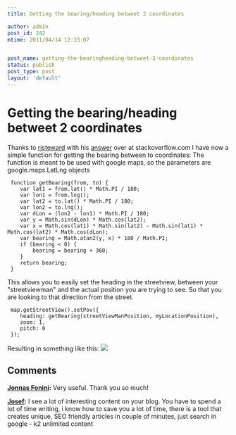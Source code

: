 ```yaml
---
title: Getting the bearing/heading betweet 2 coordinates

author: admin
post_id: 242
mtime: 2011/04/14 12:33:07


post_name: getting-the-bearingheading-betweet-2-coordinates
status: publish
post_type: post
layout: 'default'
---
```


# Getting the bearing/heading betweet 2 coordinates

Thanks to [rjsteward](http://stackoverflow.com/users/76639/rjsteward) with his [answer](http://stackoverflow.com/questions/1971585/mapping-math-and-javascript) over at stackoverflow.com I have now a simple function for getting the bearing between to coordinates: The function is meant to be used with google maps, so the parameters are google.maps.LatLng objects 
```
 function getBearing(from, to) {
	var lat1 = from.lat() * Math.PI / 180;
	var lon1 = from.lng();
	var lat2 = to.lat() * Math.PI / 180;
	var lon2 = to.lng();
	var dLon = (lon2 - lon1) * Math.PI / 180;
	var y = Math.sin(dLon) * Math.cos(lat2);
	var x = Math.cos(lat1) * Math.sin(lat2) - Math.sin(lat1) * Math.cos(lat2) * Math.cos(dLon);
	var bearing = Math.atan2(y, x) * 180 / Math.PI;
	if (bearing < 0) {
	    bearing = bearing + 360;
	}
	return bearing;
 }
```
 This allows you to easily set the heading in the streetview, between your "streetviewman" and the actual position you are trying to see. So that you are looking to that direction from the street. 
```
 map.getStreetView().setPov({
	heading: getBearing(streetViewManPosition, myLocationPosition),
	zoom: 1,
	pitch: 0
 }); 
```
 Resulting in something like this: 
 ![](../images/streetview-heading.png)

## Comments

**[Jonnas Fonini](#2974 "2012-09-11 15:48:49"):** Very useful. Thank you so much!

**[Josef](#3475 "2014-07-17 22:19:37"):** I see a lot of interesting content on your blog. You have to spend a lot of time writing, i know how to save you a lot of time, there is a tool that creates unique, SEO friendly articles in couple of minutes, just search in google - k2 unlimited content

